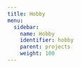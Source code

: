 ```yaml
---
title: Hobby
menu:
  sidebar:
    name: Hobby
    identifier: hobby
    parent: projects
    weight: 100
---
```

